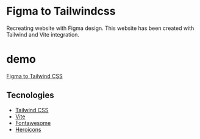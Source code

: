 # Figma to Tailwindcss

Recreating website with Figma design.
This website has been created with Tailwind and Vite integration.

# demo

[Figma to Tailwind CSS](https://alancienega.github.io/figma-to-tailwindcss/)

## Tecnologies

- [Tailwind CSS](https://tailwindcss.com/)
- [Vite](https://vitejs.dev/)
- [Fontawesome](https://fontawesome.com/)
- [Heroicons](https://heroicons.com/)

